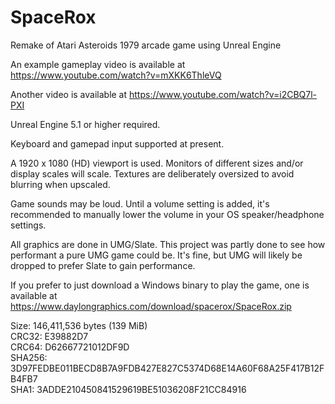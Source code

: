 # SpaceRox
Remake of Atari Asteroids 1979 arcade game using Unreal Engine

An example gameplay video is available at https://www.youtube.com/watch?v=mXKK6ThleVQ

Another video is available at https://www.youtube.com/watch?v=i2CBQ7l-PXI

Unreal Engine 5.1 or higher required.

Keyboard and gamepad input supported at present.

A 1920 x 1080 (HD) viewport is used. Monitors of different sizes and/or display scales will scale. Textures are deliberately oversized to avoid blurring when upscaled.

Game sounds may be loud. Until a volume setting is added, it's recommended to manually lower the volume in your OS speaker/headphone settings.

All graphics are done in UMG/Slate. This project was partly done to see how performant a pure UMG game could be. It's fine, but UMG will likely be dropped to prefer Slate to gain performance.

If you prefer to just download a Windows binary to play the game, one is available at https://www.daylongraphics.com/download/spacerox/SpaceRox.zip

Size: 146,411,536 bytes (139 MiB)  
CRC32: E39882D7  
CRC64: D62667721012DF9D  
SHA256: 3D97FEDBE011BECD8B7A9FDB427E827C5374D68E14A60F68A25F417B12FB4FB7  
SHA1: 3ADDE210450841529619BE51036208F21CC84916
